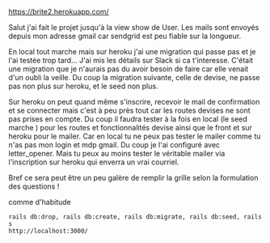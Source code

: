 https://brite2.herokuapp.com/


Salut j'ai fait le projet jusqu'à la view show de User.
Les mails sont envoyés depuis mon adresse gmail car sendgrid est peu fiable sur la longueur.

En local tout marche mais sur heroku j'ai une migration qui passe pas et je l'ai testée trop tard... J'ai mis les détails sur Slack si ca t'interesse. C'était une migration que je n'aurais pas du avoir besoin de faire car elle venait d'un oubli la veille. Du coup la migration suivante, celle de devise, ne passe pas non plus sur heroku, et le seed non plus.

Sur heroku on peut quand même s'inscrire, recevoir le mail de confirmation et se connecter mais c'est à peu près tout car les routes devises ne sont pas prises en compte.
Du coup il faudra tester à la fois en local (le seed marche ) pour les routes et fonctionnalités devise ainsi que le front  et sur heroku pour le mailer. Car en local tu ne peux pas tester le mailer comme tu n'as pas mon login et mdp gmail. Du coup je l'ai configuré avec letter_opener. Mais tu peux au moins tester le véritable mailer via l'inscription sur heroku qui enverra un vrai courriel.

Bref ce sera peut être un peu galère de remplir la grille selon la formulation des questions ! 

comme d'habitude 
```
rails db:drop, rails db:create, rails db:migrate, rails db:seed, rails s
http://localhost:3000/
```
